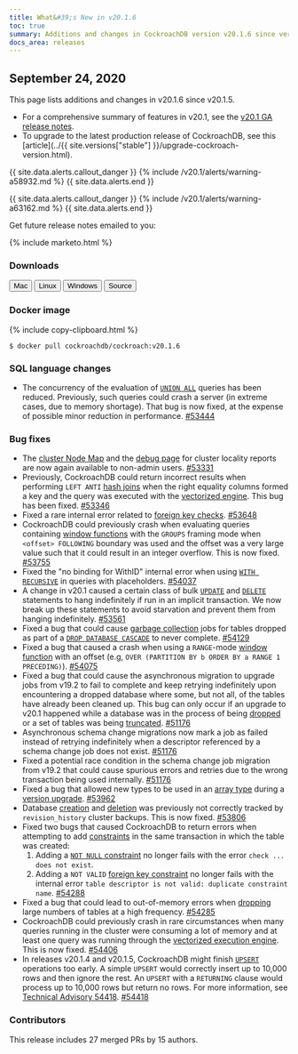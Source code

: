```yaml
---
title: What&#39;s New in v20.1.6
toc: true
summary: Additions and changes in CockroachDB version v20.1.6 since version v20.1.5
docs_area: releases 
---
```


## September 24, 2020

This page lists additions and changes in v20.1.6 since v20.1.5.

- For a comprehensive summary of features in v20.1, see the [v20.1 GA release notes](v20.1.0.html).
- To upgrade to the latest production release of CockroachDB, see this [article](../{{ site.versions["stable"] }}/upgrade-cockroach-version.html).

{{ site.data.alerts.callout_danger }}
{%  include /v20.1/alerts/warning-a58932.md %}
{{ site.data.alerts.end }}

{{ site.data.alerts.callout_danger }}
{%  include /v20.1/alerts/warning-a63162.md %}
{{ site.data.alerts.end }}

Get future release notes emailed to you:

{%  include marketo.html %}

### Downloads

<div id="os-tabs" class="clearfix os-tabs_button-outline-primary">
    <a href="https://binaries.cockroachdb.com/cockroach-v20.1.6.darwin-10.9-amd64.tgz"><button id="mac" data-eventcategory="mac-binary-release-notes">Mac</button></a>
    <a href="https://binaries.cockroachdb.com/cockroach-v20.1.6.linux-amd64.tgz"><button id="linux" data-eventcategory="linux-binary-release-notes">Linux</button></a>
    <a href="https://binaries.cockroachdb.com/cockroach-v20.1.6.windows-6.2-amd64.zip"><button id="windows" data-eventcategory="windows-binary-release-notes">Windows</button></a>
    <a href="https://binaries.cockroachdb.com/cockroach-v20.1.6.src.tgz"><button id="source" data-eventcategory="source-release-notes">Source</button></a>
</div>

### Docker image

{%  include copy-clipboard.html %}
~~~shell
$ docker pull cockroachdb/cockroach:v20.1.6
~~~


### SQL language changes

- The concurrency of the evaluation of [`UNION ALL`](../v20.1/selection-queries.html#union-combine-two-queries) queries has been reduced. Previously, such queries could crash a server (in extreme cases, due to memory shortage). That bug is now fixed, at the expense of possible minor reduction in performance. [#53444][#53444]

### Bug fixes

- The [cluster Node Map](../v20.1/admin-ui-cluster-overview-page.html#node-map-enterprise) and the [debug page](../v20.1/admin-ui-debug-pages.html) for cluster locality reports are now again available to non-admin users. [#53331][#53331]
- Previously, CockroachDB could return incorrect results when performing `LEFT ANTI` [hash joins](../v20.1/joins.html#hash-joins) when the right equality columns formed a key and the query was executed with the [vectorized engine](../v20.1/vectorized-execution.html). This bug has been fixed. [#53346][#53346]
- Fixed a rare internal error related to [foreign key checks](../v20.1/foreign-key.html). [#53648][#53648]
- CockroachDB could previously crash when evaluating queries containing [window functions](../v20.1/window-functions.html) with the `GROUPS` framing mode when `<offset> FOLLOWING` boundary was used and the offset was a very large value such that it could result in an integer overflow. This is now fixed. [#53755][#53755]
- Fixed the "no binding for WithID" internal error when using [`WITH RECURSIVE`](../v20.1/common-table-expressions.html#recursive-common-table-expressions) in queries with placeholders. [#54037][#54037]
- A change in v20.1 caused a certain class of bulk [`UPDATE`](../v20.1/update.html) and [`DELETE`](../v20.1/delete.html) statements to hang indefinitely if run in an implicit transaction. We now break up these statements to avoid starvation and prevent them from hanging indefinitely. [#53561][#53561]
- Fixed a bug that could cause [garbage collection](../v20.1/architecture/storage-layer.html#garbage-collection) jobs for tables dropped as part of a [`DROP DATABASE CASCADE`](../v20.1/drop-database.html) to never complete. [#54129][#54129]
- Fixed a bug that caused a crash when using a `RANGE`-mode [window function](../v20.1/window-functions.html) with an offset (e.g, `OVER (PARTITION BY b ORDER BY a RANGE 1 PRECEDING)`). [#54075][#54075]
- Fixed a bug that could cause the asynchronous migration to upgrade jobs from v19.2 to fail to complete and keep retrying indefinitely upon encountering a dropped database where some, but not all, of the tables have already been cleaned up. This bug can only occur if an upgrade to v20.1 happened while a database was in the process of being [dropped](../v20.1/drop-database.html) or a set of tables was being [truncated](../v20.1/truncate.html). [#51176][#51176]
- Asynchronous schema change migrations now mark a job as failed instead of retrying indefinitely when a descriptor referenced by a schema change job does not exist. [#51176][#51176]
- Fixed a potential race condition in the schema change job migration from v19.2 that could cause spurious errors and retries due to the wrong transaction being used internally. [#51176][#51176]
- Fixed a bug that allowed new types to be used in an [array type](../v20.1/array.html) during a [version upgrade](../v20.1/upgrade-cockroach-version.html). [#53962][#53962]
- Database [creation](../v20.1/create-database.html) and [deletion](../v20.1/drop-database.html) was previously not correctly tracked by `revision_history` cluster backups. This is now fixed. [#53806][#53806]
- Fixed two bugs that caused CockroachDB to return errors when attempting to add [constraints](../v20.1/constraints.html) in the same transaction in which the table was created:
  1. Adding a [`NOT NULL` constraint](../v20.1/not-null.html) no longer fails with the error `check ... does not exist`.
  2. Adding a `NOT VALID` [foreign key constraint](../v20.1/foreign-key.html) no longer fails with the internal error `table descriptor is not valid: duplicate constraint name`. [#54288][#54288]
- Fixed a bug that could lead to out-of-memory errors when [dropping](../v20.1/drop-table.html) large numbers of tables at a high frequency. [#54285][#54285]
- CockroachDB could previously crash in rare circumstances when many queries running in the cluster were consuming a lot of memory and at least one query was running through the [vectorized execution engine](../v20.1/vectorized-execution.html). This is now fixed. [#54406][#54406]
- In releases v20.1.4 and v20.1.5, CockroachDB might finish [`UPSERT`](../v20.1/upsert.html) operations too early. A simple `UPSERT` would correctly insert up to 10,000 rows and then ignore the rest. An `UPSERT` with a `RETURNING` clause would process up to 10,000 rows but return no rows. For more information, see [Technical Advisory 54418](../advisories/a54418.html). [#54418][#54418]

### Contributors

This release includes 27 merged PRs by 15 authors.

[#51176]: https://github.com/cockroachdb/cockroach/pull/51176
[#53331]: https://github.com/cockroachdb/cockroach/pull/53331
[#53346]: https://github.com/cockroachdb/cockroach/pull/53346
[#53444]: https://github.com/cockroachdb/cockroach/pull/53444
[#53561]: https://github.com/cockroachdb/cockroach/pull/53561
[#53648]: https://github.com/cockroachdb/cockroach/pull/53648
[#53755]: https://github.com/cockroachdb/cockroach/pull/53755
[#53806]: https://github.com/cockroachdb/cockroach/pull/53806
[#53962]: https://github.com/cockroachdb/cockroach/pull/53962
[#54037]: https://github.com/cockroachdb/cockroach/pull/54037
[#54075]: https://github.com/cockroachdb/cockroach/pull/54075
[#54129]: https://github.com/cockroachdb/cockroach/pull/54129
[#54285]: https://github.com/cockroachdb/cockroach/pull/54285
[#54288]: https://github.com/cockroachdb/cockroach/pull/54288
[#54380]: https://github.com/cockroachdb/cockroach/pull/54380
[#54406]: https://github.com/cockroachdb/cockroach/pull/54406
[#54418]: https://github.com/cockroachdb/cockroach/pull/54418
